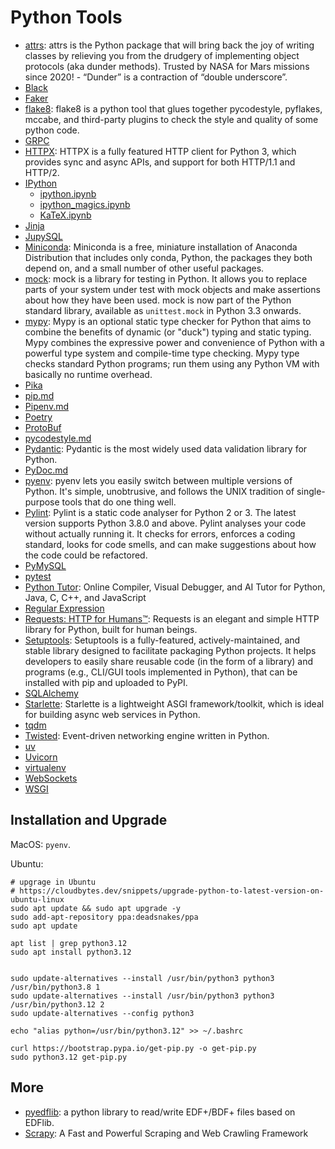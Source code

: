 
# Python Tools

* [attrs](https://www.attrs.org/): attrs is the Python package that will bring back the joy of writing classes by relieving you from the drudgery of implementing object protocols (aka dunder methods). Trusted by NASA for Mars missions since 2020! - “Dunder” is a contraction of “double underscore”.
* [Black](./Black.md)
* [Faker](./Faker.md)
* [flake8](http://flake8.pycqa.org/en/latest/index.html): flake8 is a python tool that glues together pycodestyle, pyflakes, mccabe, and third-party plugins to check the style and quality of some python code.
* [GRPC](./grpc.ipynb)
* [HTTPX](https://www.python-httpx.org/): HTTPX is a fully featured HTTP client for Python 3, which provides sync and async APIs, and support for both HTTP/1.1 and HTTP/2.
* [IPython](./IPython.md)
  * [ipython.ipynb](./ipython.ipynb)
  * [ipython_magics.ipynb](./ipython_magics.ipynb)
  * [KaTeX.ipynb](./KaTeX.ipynb)
* [Jinja](./Jinja.md) 
* [JupySQL](./JupySQL.ipynb) 
* [Miniconda](https://docs.anaconda.com/miniconda/):  Miniconda is a free, miniature installation of Anaconda Distribution that includes only conda, Python, the packages they both depend on, and a small number of other useful packages.
* [mock](https://mock.readthedocs.io/en/latest/): mock is a library for testing in Python. It allows you to replace parts of your system under test with mock objects and make assertions about how they have been used. mock is now part of the Python standard library, available as `unittest.mock` in Python 3.3 onwards.
* [mypy](https://mypy-lang.org/): Mypy is an optional static type checker for Python that aims to combine the benefits of dynamic (or "duck") typing and static typing. Mypy combines the expressive power and convenience of Python with a powerful type system and compile-time type checking. Mypy type checks standard Python programs; run them using any Python VM with basically no runtime overhead.
* [Pika](./pika.ipynb) 
* [pip.md](./pip.md)
* [Pipenv.md](./Pipenv.md)
* [Poetry](./Poetry.md)
* [ProtoBuf](./protobuf.ipynb)
* [pycodestyle.md](./pycodestyle.md)
* [Pydantic](https://docs.pydantic.dev/): Pydantic is the most widely used data validation library for Python.
* [PyDoc.md](./PyDoc.md)
* [pyenv](https://github.com/pyenv/pyenv): pyenv lets you easily switch between multiple versions of Python. It's simple, unobtrusive, and follows the UNIX tradition of single-purpose tools that do one thing well.
* [Pylint](https://pylint.readthedocs.io/en/latest/index.html): Pylint is a static code analyser for Python 2 or 3. The latest version supports Python 3.8.0 and above. Pylint analyses your code without actually running it. It checks for errors, enforces a coding standard, looks for code smells, and can make suggestions about how the code could be refactored.
* [PyMySQL](./PyMySQL.ipynb)
* [pytest](./pytest.md)
* [Python Tutor](https://pythontutor.com/): Online Compiler, Visual Debugger, and AI Tutor for Python, Java, C, C++, and JavaScript
* [Regular Expression](./Regular%20Expression.ipynb)
* [Requests: HTTP for Humans™](https://docs.python-requests.org/en/latest/): Requests is an elegant and simple HTTP library for Python, built for human beings.
* [Setuptools](https://setuptools.pypa.io/en/latest/userguide/index.html): Setuptools is a fully-featured, actively-maintained, and stable library designed to facilitate packaging Python projects. It helps developers to easily share reusable code (in the form of a library) and programs (e.g., CLI/GUI tools implemented in Python), that can be installed with pip and uploaded to PyPI.
* [SQLAlchemy](./SQLAlchemy.ipynb)
* [Starlette](https://www.starlette.io/): Starlette is a lightweight ASGI framework/toolkit, which is ideal for building async web services in Python.
* [tqdm](./tqdm.ipynb)
* [Twisted](https://github.com/twisted/twisted): Event-driven networking engine written in Python.
* [uv](./uv.md)
* [Uvicorn](./Uvicorn.md)
* [virtualenv](./virtualenv.md)
* [WebSockets](./websockets.ipynb)
* [WSGI](./wsgi.ipynb)


## Installation and Upgrade

MacOS: `pyenv`.

Ubuntu:
```shell
# upgrage in Ubuntu
# https://cloudbytes.dev/snippets/upgrade-python-to-latest-version-on-ubuntu-linux
sudo apt update && sudo apt upgrade -y
sudo add-apt-repository ppa:deadsnakes/ppa
sudo apt update

apt list | grep python3.12
sudo apt install python3.12


sudo update-alternatives --install /usr/bin/python3 python3 /usr/bin/python3.8 1 
sudo update-alternatives --install /usr/bin/python3 python3 /usr/bin/python3.12 2
sudo update-alternatives --config python3

echo "alias python=/usr/bin/python3.12" >> ~/.bashrc

curl https://bootstrap.pypa.io/get-pip.py -o get-pip.py
sudo python3.12 get-pip.py
```

## More
* [pyedflib](https://github.com/holgern/pyedflib): a python library to read/write EDF+/BDF+ files based on EDFlib.
* [Scrapy](https://scrapy.org/): A Fast and Powerful Scraping and Web Crawling Framework